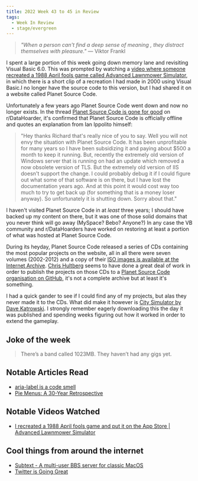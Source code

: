 ```yaml
---
title: 2022 Week 43 to 45 in Review
tags:
  - Week In Review
  - stage/evergreen
---
```



> _"When a person can't find a deep sense of meaning , they distract themselves with pleasure."_
> — Viktor Frankl

I spent a large portion of this week going down memory lane and revisiting Visual Basic 6.0. This was prompted by watching a [video where someone recreated a 1988 April fools game called Advanced Lawnmower Simulator](https://www.youtube.com/watch?v=_UrYkTxayk0), in which there is a short clip of a recreation I had made in 2000 using Visual Basic.I no longer have the source code to this version, but I had shared it on a website called Planet Source Code.

Unfortunately a few years ago Planet Source Code went down and now no longer exists. In the thread [Planet Source Code is gone for good](https://www.reddit.com/r/DataHoarder/comments/if0sft/planet_source_code_is_gone_for_good/) on r/DataHoarder, it's confirmed that Planet Source Code is officially offline and quotes an explanation from Ian Ippolito himself:

> "Hey thanks Richard that's really nice of you to say. Well you will not envy the situation with Planet Source Code. It has been unprofitable for many years so I have been subsidizing it and paying about $500 a month to keep it running. But, recently the extremely old version of Windows server that is running on had an update which removed a now obsolete version of TLS. But the extremely old version of IIS doesn't support the change. I could probably debug it if I could figure out what some of that software is on there, but I have lost the documentation years ago. And at this point it would cost way too much to try to get back up (for something that is a money loser anyway). So unfortunately it is shutting down. Sorry about that."

I haven't visited Planet Source Code in at _least_ three years; I should have backed up my content on there, but it was one of those solid domains that you never think will go away (MySpace? Bebo? Anyone?) In any case the VB community and r/DataHoarders have worked on restoring at least a portion of what was hosted at Planet Source Code.

During its heyday, Planet Source Code released a series of CDs containing the most popular projects on the website, all in all there were seven volumes (2002-2012) and a copy of their [ISO images is available at the Internet Archive](https://archive.org/details/PSC-JUMBO_RESOURCE_CD). [Chris Hultberg](https://github.com/chrishultberg) seems to have done a great deal of work in order to publish the projects on those CDs to a [Planet Source Code organisation on GitHub](https://github.com/Planet-Source-Code), it's not a complete archive but at least it's something.

I had a quick gander to see if I could find any of my projects, but alas they never made it to the CDs. What did make it however is [City Simulator by Dave Katrowski](https://github.com/Planet-Source-Code/dave-katrowski-city-simulator-partial__1-11216). I strongly remember eagerly downloading this the day it was published and spending weeks figuring out how it worked in order to extend the gameplay.

## Joke of the week
> There’s a band called 1023MB. They haven’t had any gigs yet.

## Notable Articles Read
- [aria-label is a code smell](https://ericwbailey.website/published/aria-label-is-a-code-smell/)
- [Pie Menus: A 30-Year Retrospective](https://donhopkins.medium.com/pie-menus-936fed383ff1)

## Notable Videos Watched
- [I recreated a 1988 April fools game and put it on the App Store | Advanced Lawnmower Simulator](https://www.youtube.com/watch?v=_UrYkTxayk0)

## Cool things from around the internet
- [Subtext - A multi-user BBS server for classic MacOS](https://jcs.org/subtext)
- [Twitter is Going Great](https://twitterisgoinggreat.com/)